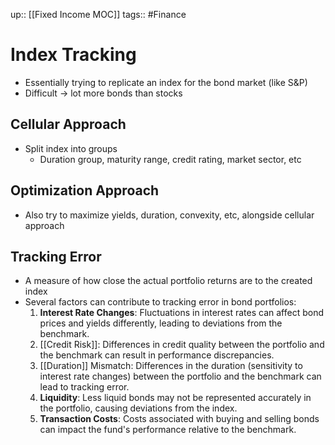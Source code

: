 up:: [[Fixed Income MOC]]
tags:: #Finance
# Index Tracking
- Essentially trying to replicate an index for the bond market (like S&P)
- Difficult -> lot more bonds than stocks
## Cellular Approach
- Split index into groups 
	- Duration group, maturity range, credit rating, market sector, etc
## Optimization Approach
- Also try to maximize yields, duration, convexity, etc, alongside cellular approach
## Tracking Error
- A measure of how close the actual portfolio returns are to the created index
- Several factors can contribute to tracking error in bond portfolios:
	1. **Interest Rate Changes**: Fluctuations in interest rates can affect bond prices and yields differently, leading to deviations from the benchmark.
	2. [[Credit Risk]]: Differences in credit quality between the portfolio and the benchmark can result in performance discrepancies.
	3. [[Duration]] Mismatch: Differences in the duration (sensitivity to interest rate changes) between the portfolio and the benchmark can lead to tracking error.
	4. **Liquidity**: Less liquid bonds may not be represented accurately in the portfolio, causing deviations from the index.
	5. **Transaction Costs**: Costs associated with buying and selling bonds can impact the fund's performance relative to the benchmark.